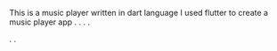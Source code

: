 This is a music player written in dart language
I used flutter to create a music player app
.
.
.
.

.
.




